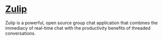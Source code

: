 # [Zulip](https://github.com/zulip/zulip)

Zulip is a powerful, open source group chat application that combines the immediacy of real-time chat with the productivity benefits of threaded conversations.
